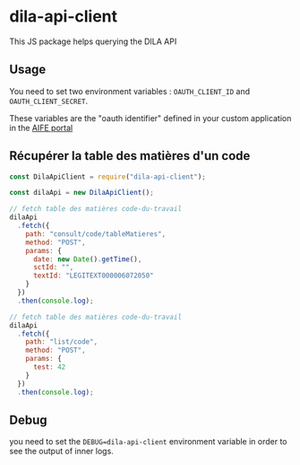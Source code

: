 # dila-api-client

This JS package helps querying the DILA API

## Usage

You need to set two environment variables : `OAUTH_CLIENT_ID` and `OAUTH_CLIENT_SECRET`.

These variables are the "oauth identifier" defined in your custom application in the [AIFE portal](https://developer.aife.economie.gouv.fr)

## Récupérer la table des matières d'un code

```js
const DilaApiClient = require("dila-api-client");

const dilaApi = new DilaApiClient();

// fetch table des matières code-du-travail
dilaApi
  .fetch({
    path: "consult/code/tableMatieres",
    method: "POST",
    params: {
      date: new Date().getTime(),
      sctId: "",
      textId: "LEGITEXT000006072050"
    }
  })
  .then(console.log);

// fetch table des matières code-du-travail
dilaApi
  .fetch({
    path: "list/code",
    method: "POST",
    params: {
      test: 42
    }
  })
  .then(console.log);
```

## Debug

you need to set the `DEBUG=dila-api-client` environment variable in order to see
the output of inner logs.
